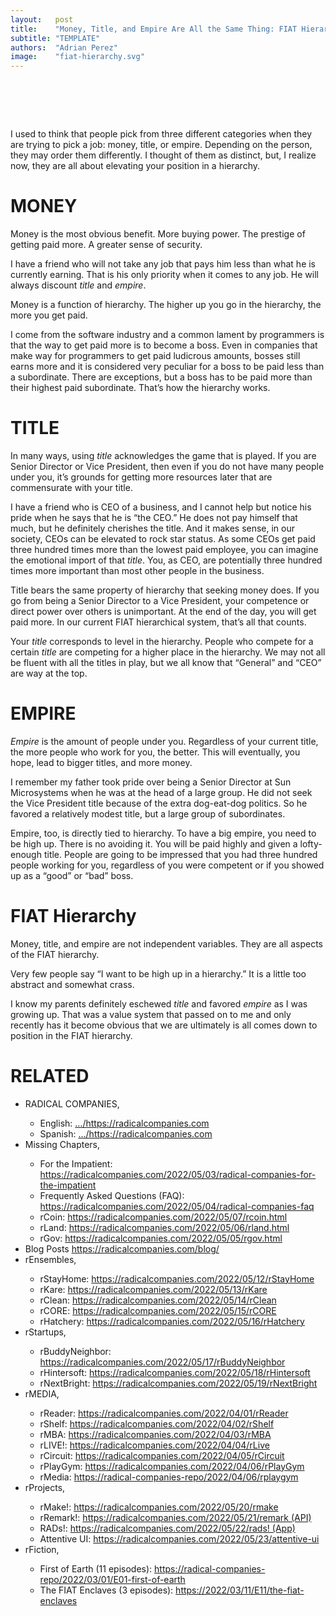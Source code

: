 ```yaml
---
layout:   post
title:    "Money, Title, and Empire Are All the Same Thing: FIAT Hierarchy"
subtitle: "TEMPLATE"
authors:  "Adrian Perez"
image:    "fiat-hierarchy.svg"
---
```


<div style="display:none;">
 <p>I used to think that people pick from three categories when they are going for a job: money, title, or empire. But it is all about your level in a FIAT hierarchy.</p>
</div>

<h1>&nbsp;</h1>
 <p>I used to think that people pick from three different categories when they are trying to pick a job: money, title, or empire. Depending on the person, they may order them differently. I thought of them as distinct, but, I realize now, they are all about elevating your position in a hierarchy.</p>

<h1>MONEY</h1>
 <p>Money is the most obvious benefit. More buying power. The prestige of getting paid more. A greater sense of security.</p>
 <p>I have a friend who will not take any job that pays him less than what he is currently earning. That is his only priority when it comes to any job. He will always discount <em>title</em> and <em>empire</em>.</p>
 <p>Money is a function of hierarchy. The higher up you go in the hierarchy, the more you get paid.</p>
 <p>I come from the software industry and a common lament by programmers is that the way to get paid more is to become a boss. Even in companies that make way for programmers to get paid ludicrous amounts, bosses still earns more and it is considered very peculiar for a boss to be paid less than a subordinate. There are exceptions, but a boss has to be paid more than their highest paid subordinate. That’s how the hierarchy works.</p>

<h1>TITLE</h1>
 <p>In many ways, using <em>title</em> acknowledges the game that is played. If you are Senior Director or Vice President, then even if you do not have many people under you, it’s grounds for getting more resources later that are commensurate with your title.</p>
 <p>I have a friend who is CEO of a business, and I cannot help but notice his pride when he says that he is “the CEO.” He does not pay himself that much, but he definitely cherishes the title. And it makes sense, in our society, CEOs can be elevated to rock star status. As some CEOs get paid three hundred times more than the lowest paid employee, you can imagine the emotional import of that <em>title</em>. You, as CEO, are potentially three hundred times more important than most other people in the business.</p>
 <p>Title bears the same property of hierarchy that seeking money does. If you go from being a Senior Director to a Vice President, your competence or direct power over others is unimportant. At the end of the day, you will get paid more. In our current FIAT hierarchical  system, that’s all that counts.</p>
 <p>Your <em>title</em> corresponds to level in the hierarchy. People who compete for a certain <em>title</em> are competing for a higher place in the hierarchy. We may not all be fluent with all the titles in play, but we all know that “General” and “CEO” are way at the top.</p>

<h1>EMPIRE</h1>
 <p><em>Empire</em> is the amount of people under you. Regardless of your current title,  the more people who work for you, the better. This will eventually, you hope, lead to bigger titles, and more money.</p>
 <p>I remember my father took pride over being a Senior Director at Sun Microsystems when he was at the head of a large group. He did not seek the Vice President title because of the extra dog-eat-dog politics. So he favored a relatively modest title, but a large group of subordinates.</p>
 <p>Empire, too, is directly tied to hierarchy. To have a big empire, you need to be high up. There is no avoiding it. You will be paid highly and given a lofty-enough title. People are going to be impressed that you had three hundred people working for you, regardless of you were competent or if you showed up as a “good” or “bad”  boss.</p>

<h1>FIAT Hierarchy</h1>
 <p>Money, title, and empire are not independent variables. They are all aspects of the FIAT hierarchy.</p>
 <p>Very few people say “I want to be high up in a hierarchy.” It is a little too abstract and somewhat crass.</p>
 <p>I know my parents definitely eschewed <em>title</em> and favored <em>empire</em> as I was growing up. That was a value system that passed on to me and only recently has it become obvious that we are ultimately is all comes down to position in the FIAT hierarchy.</p>

<h1 class="_section">RELATED</h1>
 <ul>
  <li>RADICAL COMPANIES,</li>
   <ul>
    <li><a>English</a>: <a href="https://radicalcompanies.com" target="_blank">&hellip;/https://radicalcompanies.com</a></li>
    <li><a>Spanish</a>: <a href="https://radicalcompanies.com" target="_blank">&hellip;/https://radicalcompanies.com</a></li>
   </ul>
  <li>Missing Chapters,</li>
   <ul>
    <li>For the Impatient: <a href="https://radicalcompanies.com/2022/05/03/radical-companies-for-the-impatient" target="_blank">https://radicalcompanies.com/2022/05/03/radical-companies-for-the-impatient</a></li>
    <li>Frequently Asked Questions (FAQ): <a href="https://radicalcompanies.com/2022/05/04/radical-companies-faq" target="_blank">https://radicalcompanies.com/2022/05/04/radical-companies-faq</a></li>
    <li>rCoin: <a href="https://radicalcompanies.com/2022/05/07/rcoin.html" target="_blank">https://radicalcompanies.com/2022/05/07/rcoin.html</a></li>
    <li>rLand: <a href="https://radicalcompanies.com/2022/05/06/rland.html" target="_blank">https://radicalcompanies.com/2022/05/06/rland.html</a></li>
    <li>rGov: <a href="https://radicalcompanies.com/2022/05/05/rgov.html" target="_blank">https://radicalcompanies.com/2022/05/05/rgov.html</a></li>
   </ul>
   <li>Blog Posts <a href="https://radicalcompanies.com/blog/" target="_blank">https://radicalcompanies.com/blog/</a></li>
   <li>rEnsembles,</li>
    <ul>
     <li> rStayHome: <a href="https://radicalcompanies.com/2022/05/12/rStayHome" target="_blank">https://radicalcompanies.com/2022/05/12/rStayHome</a></li>
     <li>     rKare: <a href="https://radicalcompanies.com/2022/05/13/rKare" target="_blank">https://radicalcompanies.com/2022/05/13/rKare</a></li>
     <li>    rClean: <a href="https://radicalcompanies.com/2022/05/14/rClean" target="_blank">https://radicalcompanies.com/2022/05/14/rClean</a></li>
     <li>     rCORE: <a href="https://radicalcompanies.com/2022/05/15/rCORE" target="_blank">https://radicalcompanies.com/2022/05/15/rCORE</a></li>
     <li>rHatchery: <a href="https://radicalcompanies.com/2022/05/16/rHatchery" target="_blank">https://radicalcompanies.com/2022/05/16/rHatchery</a></li>
    </ul>
   <li>rStartups,</li>
    <ul>
     <li>rBuddyNeighbor: <a href="https://radicalcompanies.com/2022/05/17/rBuddyNeighbor" target="_blank">https://radicalcompanies.com/2022/05/17/rBuddyNeighbor</a></li>
     <li>   rHintersoft: <a href="https://radicalcompanies.com/2022/05/18/rHintersoft" target="_blank">https://radicalcompanies.com/2022/05/18/rHintersoft</a></li> 
     <li>   rNextBright: <a href="https://radicalcompanies.com/2022/05/19/rNextBright" target="_blank">https://radicalcompanies.com/2022/05/19/rNextBright</a></li>
    </ul>
   <li>rMEDIA,</li>
    <ul>
     <li> rReader: <a href="https://radicalcompanies.com/2022/04/01/rReader" target="_blank">https://radicalcompanies.com/2022/04/01/rReader</a></li>
     <li>  rShelf: <a href="https://radicalcompanies.com/2022/04/02/rShelf" target="_blank">https://radicalcompanies.com/2022/04/02/rShelf</a></li>
     <li>    rMBA: <a href="https://radicalcompanies.com/2022/04/03/rMBA" target="_blank">https://radicalcompanies.com/2022/04/03/rMBA</a></li>
     <li>  rLIVE!: <a href="https://radicalcompanies.com/2022/04/04/rLive" target="_blank">https://radicalcompanies.com/2022/04/04/rLive</a></li>
     <li>rCircuit: <a href="https://radicalcompanies.com/2022/04/05/rCircuit" target="_blank">https://radicalcompanies.com/2022/04/05/rCircuit</a></li>
     <li>rPlayGym: <a href="https://radicalcompanies.com/2022/04/06/rPlayGym" target="_blank">https://radicalcompanies.com/2022/04/06/rPlayGym</a></li>
     <li>  rMedia: <a href="https://radical-companies-repo/2022/04/06/rplaygym" target="_blank">https://radical-companies-repo/2022/04/06/rplaygym</a></li>
    </ul>
   <li>rProjects,</li>
    <ul>
     <li>      rMake!: <a href="https://radicalcompanies.com/2022/05/20/rmake" target="_blank">https://radicalcompanies.com/2022/05/20/rmake</a></li>
     <li>    rRemark!: <a href="https://radicalcompanies.com/2022/05/21/remark" target="_blank">https://radicalcompanies.com/2022/05/21/remark (API)</a></li>
     <li>       RADs!: <a href="https://radicalcompanies.com/2022/05/22/rads!" target="_blank">https://radicalcompanies.com/2022/05/22/rads! (App)</a></li>
     <li>Attentive UI: <a href="https://radicalcompanies.com/2022/05/23/attentive-ui" target="_blank">https://radicalcompanies.com/2022/05/23/attentive-ui</a></li>
    </ul>
   <li>rFiction,</li>
    <ul>
     <li>  First of Earth (11 episodes): <a href="https://radical-companies-repo/2022/03/01/E01-first-of-earth" target="_blank">https://radical-companies-repo/2022/03/01/E01-first-of-earth</a></li>
     <li>The FIAT Enclaves (3 episodes): <a href="https://2022/03/11/E11/the-fiat-enclaves" target="_blank">https://2022/03/11/E11/the-fiat-enclaves</a></li>
    </ul>
